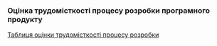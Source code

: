 ### Оцінка трудомісткості процесу розробки програмного продукту


[Таблиця оцінки трудомісткості процесу розробки](https://docs.google.com/spreadsheets/d/1s6wOfmdAOgWntD8E1Ah7MKPqyBx_Rxgx/edit?usp=sharing&ouid=109974976741503955951&rtpof=true&sd=true)